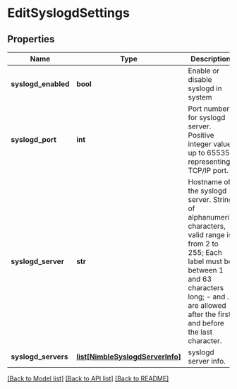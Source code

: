 # EditSyslogdSettings

## Properties
Name | Type | Description | Notes
------------ | ------------- | ------------- | -------------
**syslogd_enabled** | **bool** | Enable or disable syslogd in system | [optional] 
**syslogd_port** | **int** | Port number for syslogd server. Positive integer value up to 65535 representing TCP/IP port. | [optional] 
**syslogd_server** | **str** | Hostname of the syslogd server. String of alphanumeric characters, valid range is from 2 to 255; Each label must be between 1 and 63 characters long; - and . are allowed after the first and before the last character. | [optional] 
**syslogd_servers** | [**list[NimbleSyslogdServerInfo]**](NimbleSyslogdServerInfo.md) | syslogd server info. | [optional] 

[[Back to Model list]](../README.md#documentation-for-models) [[Back to API list]](../README.md#documentation-for-api-endpoints) [[Back to README]](../README.md)


